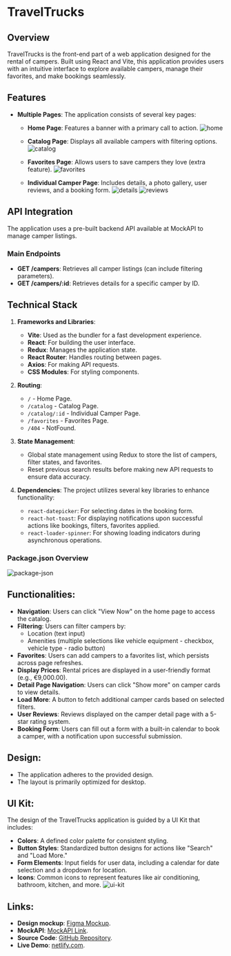 # TravelTrucks

## Overview

TravelTrucks is the front-end part of a web application designed for the rental
of campers. Built using React and Vite, this application provides users with an
intuitive interface to explore available campers, manage their favorites, and
make bookings seamlessly.

## Features

- **Multiple Pages**: The application consists of several key pages:

  - **Home Page**: Features a banner with a primary call to action.
    ![home](https://drive.google.com/uc?id=10hgM1DkBld-0gkpOHl3viZGyHUWHLQOQ)

  - **Catalog Page**: Displays all available campers with filtering options.
    ![catalog](https://drive.google.com/uc?id=1H_skK6DIYo7XKVyhOIhbNEtjVv-9TBFC)

  - **Favorites Page**: Allows users to save campers they love (extra feature).
    ![favorites](https://drive.google.com/uc?id=1vrfYeIANJkHjjwcZDcBRHXOEpfF9HYXL)

  - **Individual Camper Page**: Includes details, a photo gallery, user reviews,
    and a booking form.
    ![details](https://drive.google.com/uc?id=1kP-o02G2d-ncXpm9NToHGvGybbCNVwhH)
    ![reviews](https://drive.google.com/uc?id=1th4tZRnniCBswOtdHZKPFUzwa7QuVlzy)

## API Integration

The application uses a pre-built backend API available at MockAPI to manage
camper listings.

### Main Endpoints

- **GET /campers**: Retrieves all camper listings (can include filtering
  parameters).
- **GET /campers/:id**: Retrieves details for a specific camper by ID.

## Technical Stack

1. **Frameworks and Libraries**:

   - **Vite**: Used as the bundler for a fast development experience.
   - **React**: For building the user interface.
   - **Redux**: Manages the application state.
   - **React Router**: Handles routing between pages.
   - **Axios**: For making API requests.
   - **CSS Modules**: For styling components.

2. **Routing**:

   - `/` - Home Page.
   - `/catalog` - Catalog Page.
   - `/catalog/:id` - Individual Camper Page.
   - `/favorites` - Favorites Page.
   - `/404` - NotFound.

3. **State Management**:

   - Global state management using Redux to store the list of campers, filter
     states, and favorites.
   - Reset previous search results before making new API requests to ensure data
     accuracy.

4. **Dependencies**: The project utilizes several key libraries to enhance
   functionality:
   - `react-datepicker`: For selecting dates in the booking form.
   - `react-hot-toast`: For displaying notifications upon successful actions
     like bookings, filters, favorites applied.
   - `react-loader-spinner`: For showing loading indicators during asynchronous
     operations.

### Package.json Overview

![package-json](https://drive.google.com/uc?id=1NwHFzUj9X-ALWV2yDN401J83camvDl-U)

## Functionalities:

- **Navigation**: Users can click "View Now" on the home page to access the
  catalog.
- **Filtering**: Users can filter campers by:
  - Location (text input)
  - Amenities (multiple selections like vehicle equipment - checkbox, vehicle
    type - radio button)
- **Favorites**: Users can add campers to a favorites list, which persists
  across page refreshes.
- **Display Prices**: Rental prices are displayed in a user-friendly format
  (e.g., €9,000.00).
- **Detail Page Navigation**: Users can click "Show more" on camper cards to
  view details.
- **Load More**: A button to fetch additional camper cards based on selected
  filters.
- **User Reviews**: Reviews displayed on the camper detail page with a 5-star
  rating system.
- **Booking Form**: Users can fill out a form with a built-in calendar to book a
  camper, with a notification upon successful submission.

## Design:

- The application adheres to the provided design.
- The layout is primarily optimized for desktop.

## UI Kit:

The design of the TravelTrucks application is guided by a UI Kit that includes:

- **Colors**: A defined color palette for consistent styling.
- **Button Styles**: Standardized button designs for actions like "Search" and
  "Load More."
- **Form Elements**: Input fields for user data, including a calendar for date
  selection and a dropdown for location.
- **Icons**: Common icons to represent features like air conditioning, bathroom,
  kitchen, and more.
  ![ui-kit](https://drive.google.com/uc?id=1sTK3as_cnqiaCIzxcLcJKWLwp9OxLXg6)

## Links:

- **Design mockup**:
  [Figma Mockup](https://www.figma.com/design/6vTbzaB3EPgOreQz2jOJJe/Campers?node-id=0-1&t=wWUj9PeSd7v1KZ5q-1).
- **MockAPI**:
  [MockAPI Link](https://66b1f8e71ca8ad33d4f5f63e.mockapi.io/campers).
- **Source Code**: [GitHub Repository](https://github.com/dm-zhuk/test-02).
- **Live Demo**: [netlify.com](camperrental-222d1z.netlify.app).
